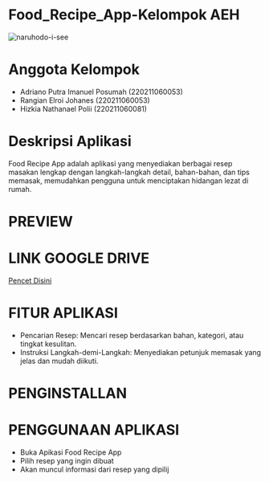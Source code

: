 <h1>Food_Recipe_App-Kelompok AEH</h1>

![naruhodo-i-see](https://github.com/user-attachments/assets/b80b775b-b334-43a6-9792-db764b2c3d12)

<h1>Anggota Kelompok</h1>

- Adriano Putra Imanuel Posumah (220211060053)
- Rangian Elroi Johanes (220211060053)
- Hizkia Nathanael Polii (220211060081)

<h1>Deskripsi Aplikasi</h1>

Food Recipe App adalah aplikasi yang menyediakan berbagai resep masakan lengkap dengan langkah-langkah detail, bahan-bahan, dan tips memasak, memudahkan pengguna untuk menciptakan hidangan lezat di rumah. 

<h1>PREVIEW</h1>



<h1>LINK GOOGLE DRIVE</h1>
<a href="https://drive.google.com/file/d/1ydDfh4VsPNbg5BtV6DEj-TAFvijN6YhT/view?usp=sharing">Pencet Disini</a>

<h1>FITUR APLIKASI</h1>

- Pencarian Resep: Mencari resep berdasarkan bahan, kategori, atau tingkat kesulitan.
- Instruksi Langkah-demi-Langkah: Menyediakan petunjuk memasak yang jelas dan mudah diikuti.

<h1>PENGINSTALLAN</h1>


<h1>PENGGUNAAN APLIKASI</h1>

- Buka Apikasi Food Recipe App
- Pilih resep yang ingin dibuat
- Akan muncul informasi dari resep yang dipilij
